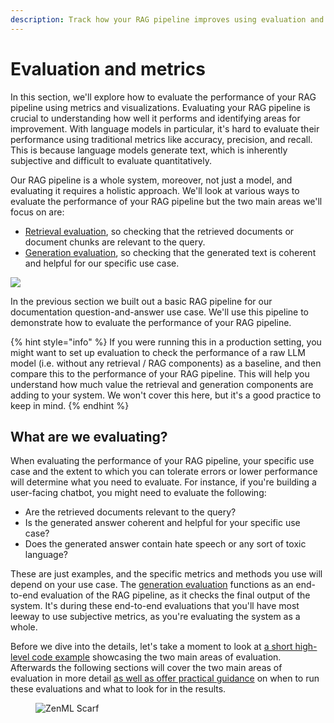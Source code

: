```yaml
---
description: Track how your RAG pipeline improves using evaluation and metrics.
---
```


# Evaluation and metrics

In this section, we'll explore how to evaluate the performance of your RAG pipeline using metrics and visualizations. Evaluating your RAG pipeline is crucial to understanding how well it performs and identifying areas for improvement. With language models in particular, it's hard to evaluate their performance using traditional metrics like accuracy, precision, and recall. This is because language models generate text, which is inherently subjective and difficult to evaluate quantitatively.

Our RAG pipeline is a whole system, moreover, not just a model, and evaluating it requires a holistic approach. We'll look at various ways to evaluate the performance of your RAG pipeline but the two main areas we'll focus on are:

* [Retrieval evaluation](retrieval.md), so checking that the retrieved documents or document chunks are relevant to the query.
* [Generation evaluation](generation.md), so checking that the generated text is coherent and helpful for our specific use case.

![](../../../.gitbook/assets/evaluation-two-parts.png)

In the previous section we built out a basic RAG pipeline for our documentation question-and-answer use case. We'll use this pipeline to demonstrate how to evaluate the performance of your RAG pipeline.

{% hint style="info" %}
If you were running this in a production setting, you might want to set up evaluation to check the performance of a raw LLM model (i.e. without any retrieval / RAG components) as a baseline, and then compare this to the performance of your RAG pipeline. This will help you understand how much value the retrieval and generation components are adding to your system. We won't cover this here, but it's a good practice to keep in mind.
{% endhint %}

## What are we evaluating?

When evaluating the performance of your RAG pipeline, your specific use case and the extent to which you can tolerate errors or lower performance will determine what you need to evaluate. For instance, if you're building a user-facing chatbot, you might need to evaluate the following:

* Are the retrieved documents relevant to the query?
* Is the generated answer coherent and helpful for your specific use case?
* Does the generated answer contain hate speech or any sort of toxic language?

These are just examples, and the specific metrics and methods you use will depend on your use case. The [generation evaluation](generation.md) functions as an end-to-end evaluation of the RAG pipeline, as it checks the final output of the system. It's during these end-to-end evaluations that you'll have most leeway to use subjective metrics, as you're evaluating the system as a whole.

Before we dive into the details, let's take a moment to look at [a short high-level code example](evaluation-in-65-loc.md) showcasing the two main areas of evaluation. Afterwards the following sections will cover the two main areas of evaluation in more detail [as well as offer practical guidance](../evaluation/evaluation-in-practice.md) on when to run these evaluations and what to look for in the results.

<figure><img src="https://static.scarf.sh/a.png?x-pxid=f0b4f458-0a54-4fcd-aa95-d5ee424815bc" alt="ZenML Scarf"><figcaption></figcaption></figure>
